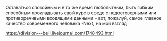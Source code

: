 Оставаться спокойным и в то же время любопытным, быть гибким, способным прокладывать свой курс в среде с недостоверными или противоречивыми входящими данными - вот, пожалуй, самое главное качество современного человека -Next, на мой взгляд

https://division---bell.livejournal.com/1748493.html